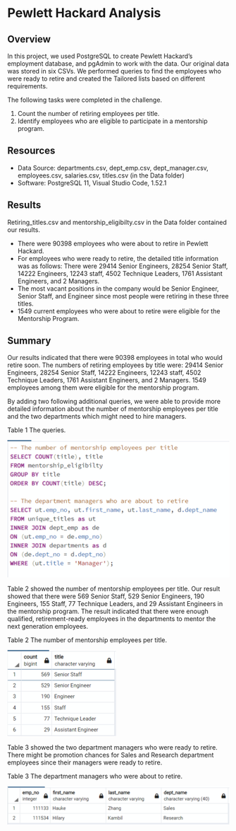 # Pewlett Hackard Analysis
## Overview
In this project, we used PostgreSQL to create Pewlett Hackard’s employment database, and pgAdmin to work with the data. Our original data was stored in six CSVs. We performed queries to find the employees who were ready to retire and created the Tailored lists based on different requirements. 

The following tasks were completed in the challenge.
1. Count the number of retiring employees per title.
2. Identify employees who are eligible to participate in a mentorship program.

## Resources
-	Data Source: departments.csv, dept_emp.csv, dept_manager.csv, employees.csv, salaries.csv, titles.csv (in the Data folder)
-	Software: PostgreSQL 11, Visual Studio Code, 1.52.1

## Results
Retiring_titles.csv and mentorship_eligibilty.csv in the Data folder contained our results.

-	There were 90398 employees who were about to retire in Pewlett Hackard.
-	For employees who were ready to retire, the detailed title information was as follows: There were 29414 Senior Engineers, 28254 Senior Staff, 14222 Engineers, 12243 staff, 4502 Technique Leaders, 1761 Assistant Engineers, and 2 Managers.
-	The most vacant positions in the company would be Senior Engineer, Senior Staff, and Engineer since most people were retiring in these three titles.
-	1549 current employees who were about to retire were eligible for the Mentorship Program.

## Summary
Our results indicated that there were 90398 employees in total who would retire soon. The numbers of retiring employees by title were: 29414 Senior Engineers, 28254 Senior Staff, 14222 Engineers, 12243 staff, 4502 Technique Leaders, 1761 Assistant Engineers, and 2 Managers. 1549 employees among them were eligible for the mentorship program. 

By adding two following additional queries, we were able to provide more detailed information about the number of mentorship employees per title and the two departments which might need to hire managers.

Table 1 The queries.

![](Additional/Pic1.png)

Table 2 showed the number of mentorship employees per title. Our result showed that there were 569 Senior Staff, 529 Senior Engineers, 190 Engineers, 155 Staff, 77 Technique Leaders, and 29 Assistant Engineers in the mentorship program. The result indicated that there were enough qualified, retirement-ready employees in the departments to mentor the next generation employees.

Table 2 The number of mentorship employees per title.

![](Additional/Pic2.png)

Table 3 showed the two department managers who were ready to retire. There might be promotion chances for Sales and Research department employees since their managers were ready to retire.

Table 3 The department managers who were about to retire.

![](Additional/Pic3.png)
